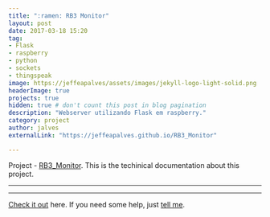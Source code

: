 ```yaml
---
title: ":ramen: RB3 Monitor"
layout: post
date: 2017-03-18 15:20
tag:    
- Flask
- raspberry
- python
- sockets
- thingspeak
image: https://jeffeapalves/assets/images/jekyll-logo-light-solid.png
headerImage: true
projects: true
hidden: true # don't count this post in blog pagination
description: "Webserver utilizando Flask em raspberry."
category: project
author: jalves
externalLink: "https://jeffeapalves.github.io/RB3_Monitor"

---
```


Project - [RB3_Monitor](https://jeffeapalves.github.io/RB3_Monitor/). This is the techinical documentation about this project.

---

---

[Check it out](https://jeffeapalves.github.io/RB3_Monitor/) here.
If you need some help, just [tell me](http://github.com/jeffeapalves/RB3_Monitor/issues).
